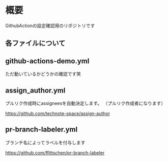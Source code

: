 # 概要
GithubActionの設定確認用のリポジトリです

## 各ファイルについて

## github-actions-demo.yml
ただ動いているかどうかの確認です笑

## assign_author.yml
プルリク作成時にassigneesを自動決定します。
（プルリク作成者になります）

https://github.com/technote-space/assign-author
## pr-branch-labeler.yml
ブランチ名によってラベルを付与します


https://github.com/ffittschen/pr-branch-labeler
